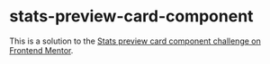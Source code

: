 # stats-preview-card-component
This is a solution to the [Stats preview card component challenge on Frontend Mentor](https://www.frontendmentor.io/challenges/stats-preview-card-component-8JqbgoU62).
